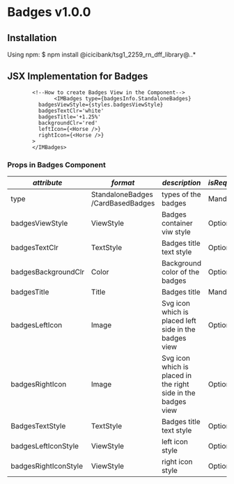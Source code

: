 # Badges v1.0.0

## Installation

Using npm:
$ npm install @icicibank/tsg1_2259_rn_dff_library@*.*.*

## JSX Implementation for Badges

```JSX
        <!--How to create Badges View in the Component-->
               <IMBadges type={badgesInfo.StandaloneBadges}
          badgesViewStyle={styles.badgesViewStyle}
          badgesTextClr='white'
          badgesTitle='+1.25%'
          backgroundClr='red'
          leftIcon={<Horse />}
          rightIcon={<Horse />}
        >
        </IMBadges>
```

### Props in Badges Component

| **_attribute_**      | **_format_**                      | **_description_**                                             | **_isRequired_** |
| -------------------- | --------------------------------- | ------------------------------------------------------------- | ---------------- |
| type                 | StandaloneBadges /CardBasedBadges | types of the badges                                           | Mandatory        |
| badgesViewStyle      | ViewStyle                         | Badges container viw style                                    | Optional         |
| badgesTextClr        | TextStyle                         | Badges title text style                                       | Optional         |
| badgesBackgroundClr  | Color                             | Background color of the badges                                | Optional         |
| badgesTitle          | Title                             | Badges title                                                  | Mandatory        |
| badgesLeftIcon       | Image                             | Svg icon which is placed left side in the badges view         | Optional         |
| badgesRightIcon      | Image                             | Svg icon which is placed in the right side in the badges view | Optional         |
| BadgesTextStyle      | TextStyle                         | Badges title text style                                       | Optional         |
| badgesLeftIconStyle  | ViewStyle                         | left icon style                                               | Optional         |
| badgesRightIconStyle | ViewStyle                         | right icon style                                              | Optional         |
